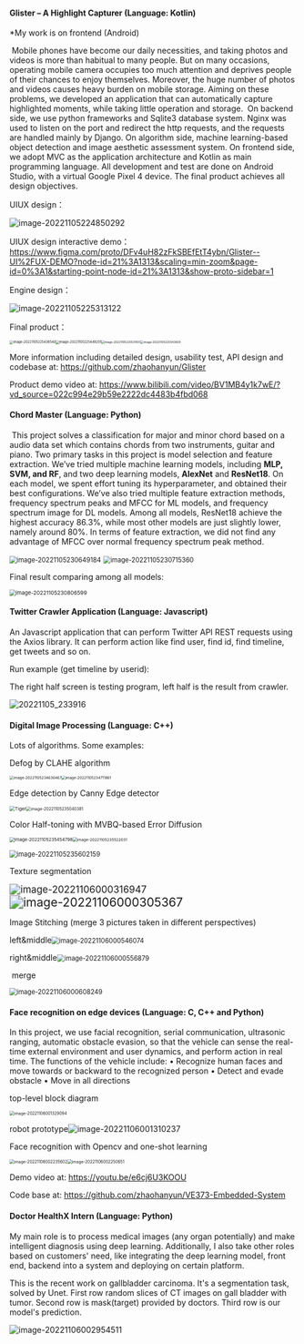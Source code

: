 #### Glister – A Highlight Capturer (Language: Kotlin)

*My work is on frontend (Android)

​	Mobile phones have become our daily necessities, and taking photos and videos is more than habitual to many people. But on many occasions, operating mobile camera occupies too much attention and deprives people of their chances to enjoy themselves. Moreover, the huge number of photos and videos causes heavy burden on mobile storage. Aiming on these problems, we developed an application that can automatically capture highlighted moments, while taking little operation and storage.
​	On backend side, we use python frameworks and Sqlite3 database system. Nginx was used to listen on the port and redirect the http requests, and the requests are handled mainly by Django. On algorithm side, machine learning-based object detection and image aesthetic assessment system. On frontend side, we adopt MVC as the application architecture and Kotlin as main programming language. All development and test are done on Android Studio, with a virtual Google Pixel 4 device. The final product achieves all design objectives.

UIUX design：

![image-20221105224850292](https://github.com/zhaohanyun/project-portfolio/blob/main/images/image-20221105224850292.png)

UIUX design interactive demo：https://www.figma.com/proto/DFv4uH82zFkSBEfEtT4ybn/Glister--UI%2FUX-DEMO?node-id=21%3A1313&scaling=min-zoom&page-id=0%3A1&starting-point-node-id=21%3A1313&show-proto-sidebar=1

Engine design：

![image-20221105225313122](https://github.com/zhaohanyun/project-portfolio/blob/main/images/image-20221105225313122.png)



Final product：

<img src="https://github.com/zhaohanyun/project-portfolio/blob/main/images/image-20221105225436540.png" alt="image-20221105225436540" style="zoom:40%;" /><img src="https://github.com/zhaohanyun/project-portfolio/blob/main/images/image-20221105225448201.png" alt="image-20221105225448201" style="zoom:40%;" /><img src="https://github.com/zhaohanyun/project-portfolio/blob/main/images/image-20221105225531931.png" alt="image-20221105225531931" style="zoom: 35%;" /><img src="https://github.com/zhaohanyun/project-portfolio/blob/main/images/image-20221105225543609.png" alt="image-20221105225543609" style="zoom: 35%;" />



More information including detailed design, usability test, API design and codebase at: https://github.com/zhaohanyun/Glister

Product demo video at: https://www.bilibili.com/video/BV1MB4y1k7wE/?vd_source=022c994e29b59e2222dc4483b4fbd068



#### Chord Master (Language: Python)

​	This project solves a classification for major and minor chord based on a audio data set which contains chords from two instruments, guitar and piano. Two primary tasks in this project is model selection and feature extraction. We’ve tried multiple machine learning models, including **MLP, SVM, and RF**, and two deep learning models, **AlexNet** and **ResNet18**. On each model, we spent effort tuning its hyperparameter, and obtained their best configurations. We’ve also tried multiple feature extraction methods, frequency spectrum peaks and MFCC for ML models, and frequency spectrum image for DL models. Among all models, ResNet18 achieve the highest accuracy 86.3%, while most other models are just slightly lower, namely around 80%. In terms of feature extraction, we did not find any advantage of MFCC over normal frequency spectrum peak method.

<img src="https://github.com/zhaohanyun/project-portfolio/blob/main/images/image-20221105230649184.png" alt="image-20221105230649184" style="zoom: 80%;" />

<img src="https://github.com/zhaohanyun/project-portfolio/blob/main/images/image-20221105230715360.png" alt="image-20221105230715360" style="zoom: 80%;" />

Final result comparing among all models:

<img src="https://github.com/zhaohanyun/project-portfolio/blob/main/images/image-20221105230806599.png" alt="image-20221105230806599" style="zoom:67%;" />



#### Twitter Crawler Application (Language: Javascript)

An Javascript application that can perform Twitter API REST requests using the Axios library. It can perform action like find user, find id, find timeline, get tweets and so on.

Run example (get timeline by userid): 

The right half screen is testing program, left half is the result from crawler.

![20221105_233916](https://github.com/zhaohanyun/project-portfolio/blob/main/images/20221105_233916.png)



#### Digital Image Processing (Language: C++)

Lots of algorithms. Some examples:

Defog by CLAHE algorithm

<img src="https://github.com/zhaohanyun/project-portfolio/blob/main/images/image-20221105234636467.png" alt="image-20221105234636467" style="zoom:45%;" /><img src="https://github.com/zhaohanyun/project-portfolio/blob/main/images/image-20221105234711861.png" alt="image-20221105234711861" style="zoom: 45%;" />



Edge detection by Canny Edge detector

<img src="https://github.com/zhaohanyun/project-portfolio/blob/main/images/Tiger.jpg" alt="Tiger" style="zoom: 58%;" /><img src="https://github.com/zhaohanyun/project-portfolio/blob/main/images/image-20221105235040381.png" alt="image-20221105235040381" style="zoom:50%;" />



Color Half-toning with MVBQ-based Error Diffusion

<img src="https://github.com/zhaohanyun/project-portfolio/blob/main/images/image-20221105235454798.png" alt="image-20221105235454798" style="zoom:55%;" /><img src="https://github.com/zhaohanyun/project-portfolio/blob/main/images/image-20221105235522031.png" alt="image-20221105235522031" style="zoom:48%;" />

<img src="https://github.com/zhaohanyun/project-portfolio/blob/main/images/image-20221105235602159.png" alt="image-20221105235602159" style="zoom: 80%;" />



Texture segmentation

<img src="https://github.com/zhaohanyun/project-portfolio/blob/main/images/image-20221106000316947.png" alt="image-20221106000316947" style="zoom:120%;" /><img src="https://github.com/zhaohanyun/project-portfolio/blob/main/images/image-20221106000305367.png" alt="image-20221106000305367" style="zoom:150%;" />



Image Stitching (merge 3 pictures taken in different perspectives)

​	left&middle<img src="https://github.com/zhaohanyun/project-portfolio/blob/main/images/image-20221106000546074.png" alt="image-20221106000546074" style="zoom:80%;" />

​	right&middle<img src="https://github.com/zhaohanyun/project-portfolio/blob/main/images/image-20221106000556879.png" alt="image-20221106000556879" style="zoom:80%;" />

​	merge

<img src="https://github.com/zhaohanyun/project-portfolio/blob/main/images/image-20221106000608249.png" alt="image-20221106000608249" style="zoom:80%;" />



#### Face recognition on edge devices (Language: C, C++ and Python)

In this project, we use facial recognition, serial communication, ultrasonic
ranging, automatic obstacle evasion, so that the vehicle can sense the real-time
external environment and user dynamics, and perform action in real time. The
functions of the vehicle include:
• Recognize human faces and move towards or backward to the recognized
person
• Detect and evade obstacle
• Move in all directions

top-level block diagram

<img src="https://github.com/zhaohanyun/project-portfolio/blob/main/images/image-20221106001329094.png" alt="image-20221106001329094" style="zoom: 50%;" />

robot prototype![image-20221106001310237](https://github.com/zhaohanyun/project-portfolio/blob/main/images/image-20221106001310237.png)

Face recognition with Opencv and one-shot learning

<img src="https://github.com/zhaohanyun/project-portfolio/blob/main/images/image-20221106002235602.png" alt="image-20221106002235602" style="zoom:50%;" /><img src="https://github.com/zhaohanyun/project-portfolio/blob/main/images/image-20221106002250651.png" alt="image-20221106002250651" style="zoom:50%;" />

Demo video at: https://youtu.be/e6cj6U3KOOU

Code base at: https://github.com/zhaohanyun/VE373-Embedded-System



#### Doctor HealthX Intern (Language: Python)

My main role is to process medical images (any organ potentially) and make intelligent diagnosis using deep learning. Additionally, I also take other roles based on customers' need, like integrating the deep learning model, front end, backend into a system and deploying on certain platform.

This is the recent work on gallbladder carcinoma. It's a segmentation task, solved by Unet.  First row random slices of CT images on gall bladder with tumor. Second row is mask(target) provided by doctors. Third row is our model's prediction.

![image-20221106002954511](https://github.com/zhaohanyun/project-portfolio/blob/main/images/image-20221106002954511.png)
